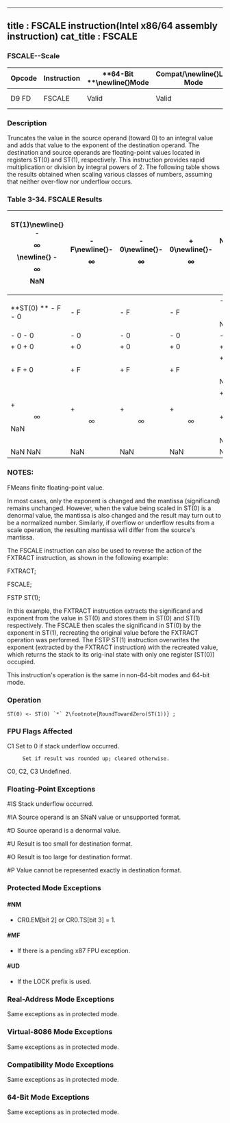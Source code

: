 ----------------------------
title : FSCALE instruction(Intel x86/64 assembly instruction)
cat_title : FSCALE
----------------------------
### FSCALE--Scale


|**Opcode**|**Instruction**|**64-Bit **\newline{}**Mode**|**Compat/**\newline{}**Leg Mode**|**Description**|
|----------|---------------|-----------------------------|---------------------------------|---------------|
|D9 FD|FSCALE|Valid|Valid|Scale ST(0) by ST(1).|
### Description


Truncates the value in the source operand (toward 0) to an integral value and adds that value to the exponent of the destination operand. The destination and source operands are floating-point values located in registers ST(0) and ST(1), respectively. This instruction provides rapid multiplication or division by integral powers of 2. The following table shows the results obtained when scaling various classes of numbers, assuming that neither over-flow nor underflow occurs.

### Table 3-34.  FSCALE Results


|**ST(1)**\newline{}       - $$\infty$$\newline{} - $$\infty$$ NaN|- F\newline{}- $$\infty$$|- 0\newline{}- $$\infty$$|+ 0\newline{}- $$\infty$$|+ F + $$\infty$$ NaN\newline{}- $$\infty$$ - $$\infty$$ NaN|
|-----------------------------------------------------------------|-------------------------|-------------------------|-------------------------|-----------------------------------------------------------|
|**ST(0) ** - F - 0|- F|- F|- F|- F - $$\infty$$ NaN|
|- 0 - 0|- 0|- 0|- 0|- 0 NaN NaN|
|+ 0 + 0|+ 0|+ 0|+ 0|+ 0 NaN NaN|
|+ F + 0|+ F|+ F|+ F|+ F + $$\infty$$ NaN|
|+ $$\infty$$ NaN|+ $$\infty$$|+ $$\infty$$|+ $$\infty$$|+ $$\infty$$ + $$\infty$$ NaN|
|NaN NaN |NaN|NaN |NaN |NaN  NaN  NaN|
### NOTES:


FMeans finite floating-point value.

In most cases, only the exponent is changed and the mantissa (significand) remains unchanged. However, when the value being scaled in ST(0) is a denormal value, the mantissa is also changed and the result may turn out to be a normalized number. Similarly, if overflow or underflow results from a scale operation, the resulting mantissa will differ from the source's mantissa.

The FSCALE instruction can also be used to reverse the action of the FXTRACT instruction, as shown in the following example:

 FXTRACT;

 FSCALE;

 FSTP ST(1);

In this example, the FXTRACT instruction extracts the significand and exponent from the value in ST(0) and stores them in ST(0) and ST(1) respectively. The FSCALE then scales the significand in ST(0) by the exponent in ST(1), recreating the original value before the FXTRACT operation was performed. The FSTP ST(1) instruction overwrites the exponent (extracted by the FXTRACT instruction) with the recreated value, which returns the stack to its orig-inal state with only one register [ST(0)] occupied.

This instruction's operation is the same in non-64-bit modes and 64-bit mode.


### Operation

```info-verb
ST(0) <- ST(0) `*` 2\footnote{RoundTowardZero(ST(1))} ;
```
### FPU Flags Affected


C1 Set to 0 if stack underflow occurred.

         Set if result was rounded up; cleared otherwise.

C0, C2, C3  Undefined.

### Floating-Point Exceptions


#IS Stack underflow occurred.

#IA Source operand is an SNaN value or unsupported format.

#D Source operand is a denormal value.

#U Result is too small for destination format.

#O Result is too large for destination format.

#P Value cannot be represented exactly in destination format.


### Protected Mode Exceptions

#### #NM
* CR0.EM[bit 2] or CR0.TS[bit 3] = 1.

#### #MF
* If there is a pending x87 FPU exception.

#### #UD
* If the LOCK prefix is used.

### Real-Address Mode Exceptions



Same exceptions as in protected mode.


### Virtual-8086 Mode Exceptions



Same exceptions as in protected mode.


### Compatibility Mode Exceptions



Same exceptions as in protected mode.


### 64-Bit Mode Exceptions



Same exceptions as in protected mode.

